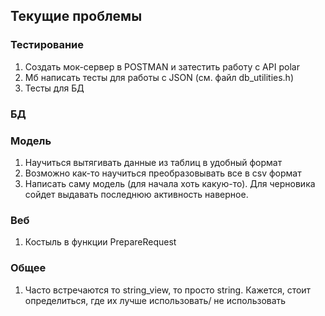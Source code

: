 ## Текущие проблемы

### Тестирование

1. Создать мок-сервер в POSTMAN и затестить работу с API polar
2. Мб написать тесты для работы с JSON (см. файл db_utilities.h)
3. Тесты для БД

### БД


### Модель

1. Научиться вытягивать данные из таблиц в удобный формат
2. Возможно как-то научиться преобразовывать все в csv формат
3. Написать саму модель (для начала хоть какую-то). Для черновика сойдет выдавать последнюю активность наверное.

### Веб

1. Костыль в функции PrepareRequest


### Общее

1. Часто встречаются то string_view, то просто string. Кажется, стоит определиться, где их лучше использовать/ не
   использовать